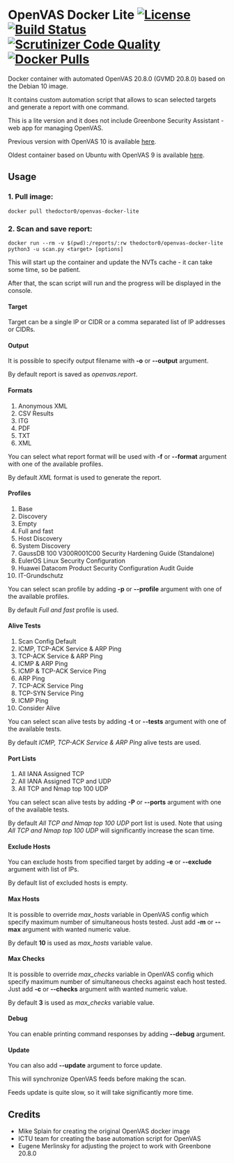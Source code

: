 # OpenVAS Docker Lite [![License](https://img.shields.io/github/license/TheDoctor0/openvas-docker-lite)](https://github.com/TheDoctor0/openvas-docker-lite/blob/master/LICENSE) [![Build Status](https://github.com/thedoctor0/openvas-docker-lite/actions/workflows/main.yml/badge.svg)](https://travis-ci.org/TheDoctor0/openvas-docker-lite) [![Scrutinizer Code Quality](https://scrutinizer-ci.com/g/TheDoctor0/openvas-docker-lite/badges/quality-score.png?b=master)](https://scrutinizer-ci.com/g/TheDoctor0/openvas-docker-lite/?branch=master) [![Docker Pulls](https://img.shields.io/docker/pulls/thedoctor0/openvas-docker-lite.svg)](https://hub.docker.com/r/thedoctor0/openvas-docker-lite)

Docker container with automated OpenVAS 20.8.0 (GVMD 20.8.0) based on the Debian 10 image.

It contains custom automation script that allows to scan selected targets and generate a report with one command.

This is a lite version and it does not include Greenbone Security Assistant - web app for managing OpenVAS.

Previous version with OpenVAS 10 is available [here](https://github.com/TheDoctor0/openvas-docker-lite/tree/10).

Oldest container based on Ubuntu with OpenVAS 9 is available [here](https://github.com/TheDoctor0/openvas-docker-lite/tree/9).

## Usage

### 1. Pull image:

```
docker pull thedoctor0/openvas-docker-lite
```

### 2. Scan and save report:

```
docker run --rm -v $(pwd):/reports/:rw thedoctor0/openvas-docker-lite python3 -u scan.py <target> [options]
```

This will start up the container and update the NVTs cache - it can take some time, so be patient.

After that, the scan script will run and the progress will be displayed in the console.


#### Target

Target can be a single IP or CIDR or a comma separated list of IP addresses or CIDRs.

#### Output

It is possible to specify output filename with **-o** or **--output** argument.

By default report is saved as *openvas.report*.

#### Formats

1. Anonymous XML
2. CSV Results
3. ITG
4. PDF
5. TXT
6. XML

You can select what report format will be used with **-f** or **--format** argument with one of the available profiles.

By default *XML* format is used to generate the report.

#### Profiles

1. Base
2. Discovery
3. Empty
4. Full and fast
5. Host Discovery
6. System Discovery
7. GaussDB 100 V300R001C00 Security Hardening Guide (Standalone)
8. EulerOS Linux Security Configuration
9. Huawei Datacom Product Security Configuration Audit Guide
10. IT-Grundschutz

You can select scan profile by adding **-p** or **--profile** argument with one of the available profiles.

By default *Full and fast* profile is used.

#### Alive Tests

1. Scan Config Default
2. ICMP, TCP-ACK Service & ARP Ping
3. TCP-ACK Service & ARP Ping
4. ICMP & ARP Ping
5. ICMP & TCP-ACK Service Ping
6. ARP Ping
7. TCP-ACK Service Ping
8. TCP-SYN Service Ping
9. ICMP Ping
10. Consider Alive

You can select scan alive tests by adding **-t** or **--tests** argument with one of the available tests.

By default *ICMP, TCP-ACK Service & ARP Ping* alive tests are used.

#### Port Lists

1. All IANA Assigned TCP
2. All IANA Assigned TCP and UDP
3. All TCP and Nmap top 100 UDP

You can select scan alive tests by adding **-P** or **--ports** argument with one of the available tests.

By default *All TCP and Nmap top 100 UDP* port list is used.
Note that using *All TCP and Nmap top 100 UDP* will significantly increase the scan time.

#### Exclude Hosts

You can exclude hosts from specified target by adding **-e** or **--exclude** argument with list of IPs.

By default list of excluded hosts is empty.

#### Max Hosts

It is possible to override *max_hosts* variable in OpenVAS config which specify maximum number of simultaneous hosts tested.
Just add **-m** or **--max** argument with wanted numeric value.

By default **10** is used as *max_hosts* variable value.

#### Max Checks

It is possible to override *max_checks* variable in OpenVAS config which specify maximum number of simultaneous checks against each host tested.
Just add **-c** or **--checks** argument with wanted numeric value.

By default **3** is used as *max_checks* variable value.

#### Debug

You can enable printing command responses by adding **--debug** argument.

#### Update

You can also add **--update** argument to force update.

This will synchronize OpenVAS feeds before making the scan.

Feeds update is quite slow, so it will take significantly more time.

## Credits
- Mike Splain for creating the original OpenVAS docker image
- ICTU team for creating the base automation script for OpenVAS
- Eugene Merlinsky for adjusting the project to work with Greenbone 20.8.0
